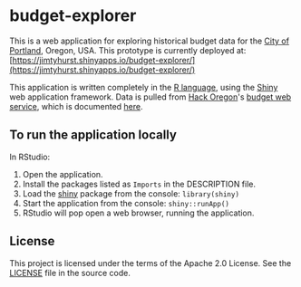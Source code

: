 # budget-explorer
This is a web application for exploring historical budget data for the [City of Portland](https://www.portlandoregon.gov/cbo/), Oregon, USA. This prototype is currently deployed at: [https://jimtyhurst.shinyapps.io/budget-explorer/](https://jimtyhurst.shinyapps.io/budget-explorer/)

This application is written completely in the [R language](https://www.r-project.org/), using the [Shiny](https://shiny.rstudio.com/) web application framework. Data is pulled from [Hack Oregon](http://www.hackoregon.org/)'s [budget web service](http://service.civicpdx.org/budget/), which is documented [here](https://github.com/hackoregon/team-budget).

## To run the application locally
In RStudio:
1. Open the application.
2. Install the packages listed as `Imports` in the DESCRIPTION file.
3. Load the [shiny](https://shiny.rstudio.com/) package from the console: `library(shiny)`
4. Start the application from the console: `shiny::runApp()`
5. RStudio will pop open a web browser, running the application.

## License
This project is licensed under the terms of the Apache 2.0 License. See the [LICENSE](https://github.com/jimtyhurst/budget-explorer/blob/master/LICENSE) file in the source code.
